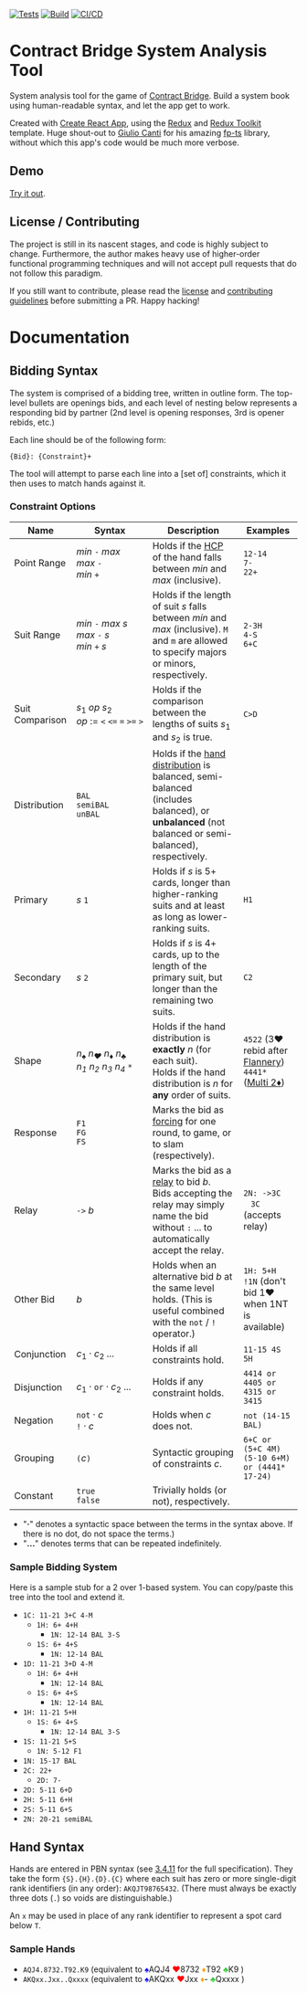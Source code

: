 [![Tests](https://github.com/kdblocher/bridge/actions/workflows/test.yml/badge.svg)](https://github.com/kdblocher/bridge/actions/workflows/test.yml)
[![Build](https://github.com/kdblocher/bridge/actions/workflows/build.yml/badge.svg)](https://github.com/kdblocher/bridge/actions/workflows/build.yml)
[![CI/CD](https://github.com/kdblocher/bridge/actions/workflows/main.yml/badge.svg)](https://github.com/kdblocher/bridge/actions/workflows/main.yml)

# Contract Bridge System Analysis Tool

System analysis tool for the game of [Contract Bridge](https://en.wikipedia.org/wiki/Contract_bridge). Build a system book using human-readable syntax, and let the app get to work.

Created with [Create React App](https://github.com/facebook/create-react-app), using the [Redux](https://redux.js.org/) and [Redux Toolkit](https://redux-toolkit.js.org/) template.
Huge shout-out to [Giulio Canti](https://github.com/gcanti) for his amazing [fp-ts](https://github.com/gcanti/fp-ts) library, without which this app's code would be much more verbose.

## Demo
[Try it out](https://kdblocher.github.io/bridge/).

## License / Contributing
The project is still in its nascent stages, and code is highly subject to change. Furthermore, the author makes heavy use of higher-order functional programming techniques and will not accept pull requests that do not follow this paradigm.

If you still want to contribute, please read the [license](LICENSE.md) and [contributing guidelines](CONTRIBUTING.md) before submitting a PR. Happy hacking!

# Documentation

## Bidding Syntax
The system is comprised of a bidding tree, written in outline form. The top-level bullets are openings bids, and each level of nesting below represents a responding bid by partner (2nd level is opening responses, 3rd is opener rebids, etc.)

Each line should be of the following form:

``{Bid}: {Constraint}+``

The tool will attempt to parse each line into a [set of] constraints, which it then uses to match hands against it.

### Constraint Options

| Name | Syntax | Description | Examples |
| ---- | ------ | ----------- | -------- |
| Point Range | _min_ ``-`` _max_ <br /> _max_ ``-`` <br /> _min_ ``+`` | Holds if the [HCP](https://en.wikipedia.org/wiki/Hand_evaluation#High_card_points) of the hand falls between _min_ and _max_ (inclusive). | `12-14` <br /> `7-` <br /> `22+` |
| Suit Range | _min_ ``-`` _max_ _s_ <br /> _max_ ``-`` _s_ <br /> _min_ ``+`` _s_ | Holds if the length of suit _s_ falls between _min_ and _max_ (inclusive). `M` and `m` are allowed to specify majors or minors, respectively. | `2-3H` <br /> `4-S` <br /> `6+C` |
| Suit Comparison | _s_<sub>1</sub> _op_ _s_<sub>2</sub> <br /> _op_&nbsp;:=&nbsp;`<`&nbsp;`<=`&nbsp;`=`&nbsp;`>=`&nbsp;`>` | Holds if the comparison between the lengths of suits _s_<sub>1</sub> and _s_<sub>2</sub> is true. | `C>D` |
| Distribution | `BAL` <br /> `semiBAL` <br /> `unBAL` | Holds if the [hand distribution](https://en.wikipedia.org/wiki/Balanced_hand) is balanced, semi-balanced (includes balanced), or **unbalanced** (not balanced or semi-balanced), respectively. |
| Primary | _s_ `1` | Holds if _s_ is 5+ cards, longer than higher-ranking suits and at least as long as lower-ranking suits. | `H1` |
| Secondary | _s_ `2` | Holds if _s_ is 4+ cards, up to the length of the primary suit, but longer than the remaining two suits. | `C2` |
| Shape | _n<sub>&spades;</sub>_ _n<sub>&hearts;</sub>_ _n<sub>&diams;</sub>_ _n<sub>&clubs;</sub>_ <br /> _n<sub>1</sub>_ _n<sub>2</sub>_ _n<sub>3</sub>_ _n<sub>4</sub>_ `*` | Holds if the hand distribution is **exactly** _n_ (for each suit). <br /> Holds if the hand distribution is _n_ for **any** order of suits. | `4522` (3&hearts; rebid after [Flannery](https://www.bridgebum.com/flannery_2d.php)) <br /> `4441*` ([Multi 2&diams;](https://www.bridgebum.com/multi_2d.php)) |
| Response | `F1` <br /> `FG` <br /> `FS` | Marks the bid as [forcing](https://en.wikipedia.org/wiki/Forcing_bid) for one round, to game, or to slam (respectively). |
| Relay | `->` _b_ | Marks the bid as a [relay](https://en.wikipedia.org/wiki/Relay_bid) to bid _b_. <br/> Bids accepting the relay may simply name the bid without `:` ... to automatically accept the relay. | `2N: ->3C` <br/> &nbsp;&nbsp;&nbsp;`3C` (accepts relay) |
| Other Bid | _b_ | Holds when an alternative bid _b_ at the same level holds. (This is useful combined with the `not` / `!` operator.) | `1H: 5+H !1N` (don't bid 1&hearts; when 1NT is available) |
| Conjunction | _c_<sub>1</sub> &centerdot; _c_<sub>2</sub> ... | Holds if all constraints hold. | `11-15 4S 5H` |
| Disjunction | _c_<sub>1</sub> &centerdot; ``or`` &centerdot; _c_<sub>2</sub> ... |  Holds if any constraint holds. | `4414 or 4405 or 4315 or 3415` |
| Negation | `not` &centerdot; _c_ <br/> `!` &centerdot; _c_ | Holds when _c_ does not. | `not (14-15 BAL)`
| Grouping | `(`_c_`)` | Syntactic grouping of constraints _c_. | `6+C or (5+C 4M)` <br /> `(5-10 6+M) or (4441* 17-24)` |
| Constant | `true` <br /> `false` | Trivially holds (or not), respectively. |

- "**&centerdot;**" denotes a syntactic space between the terms in the syntax above. If there is no dot, do not space the terms.)
- "**...**" denotes terms that can be repeated indefinitely.
### Sample Bidding System

Here is a sample stub for a 2 over 1-based system. You can copy/paste this tree into the tool and extend it.

- ``1C: 11-21 3+C 4-M``
  - ``1H: 6+ 4+H``
    - ``1N: 12-14 BAL 3-S``
  - ``1S: 6+ 4+S``
    - ``1N: 12-14 BAL``
- ``1D: 11-21 3+D 4-M``
  - ``1H: 6+ 4+H``
    - ``1N: 12-14 BAL``
  - ``1S: 6+ 4+S``
    - ``1N: 12-14 BAL``
- ``1H: 11-21 5+H``
  - ``1S: 6+ 4+S``
    - ``1N: 12-14 BAL 3-S``
- ``1S: 11-21 5+S``
  - ``1N: 5-12 F1``
- ``1N: 15-17 BAL``
- ``2C: 22+``
  - ``2D: 7-``
- ``2D: 5-11 6+D``
- ``2H: 5-11 6+H``
- ``2S: 5-11 6+S``
- ``2N: 20-21 semiBAL``

## Hand Syntax
Hands are entered in PBN syntax (see [3.4.11](http://home.claranet.nl/users/veugent/pbn/pbn_v20.txt) for the full specification). They take the form ``{S}.{H}.{D}.{C}`` where each suit has zero or more single-digit rank identifiers (in any order): `AKQJT98765432`. (There must always be exactly three dots (``.``) so voids are distinguishable.)

An ``x`` may be used in place of any rank identifier to represent a spot card below ``T``.

### Sample Hands
- ``AQJ4.8732.T92.K9``
(equivalent to
<span style="color: #0000FF">&spades;</span>AQJ4
<span style="color: #FF0000">&hearts;</span>8732
<span style="color: #FFA500">&diams;</span>T92
<span style="color: #32CD32">&clubs;</span>K9
)
- ``AKQxx.Jxx..Qxxxx``
(equivalent to
<span style="color: #0000FF">&spades;</span>AKQxx
<span style="color: #FF0000">&hearts;</span>Jxx
<span style="color: #FFA500">&diams;</span>-
<span style="color: #32CD32">&clubs;</span>Qxxxx
)
